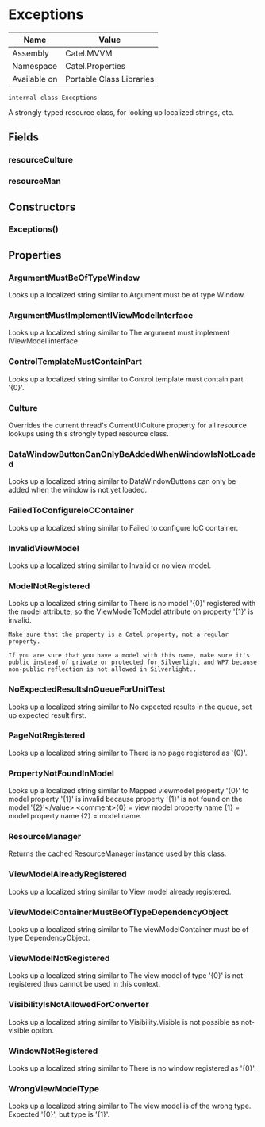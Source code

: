 

# Exceptions

Name|Value
---|---
Assembly|Catel.MVVM
Namespace|Catel.Properties
Available on|Portable Class Libraries

```
internal class Exceptions
```

A strongly-typed resource class, for looking up localized strings, etc.



## Fields

### resourceCulture

### resourceMan

## Constructors

### Exceptions()

## Properties

### ArgumentMustBeOfTypeWindow

Looks up a localized string similar to Argument must be of type Window.



### ArgumentMustImplementIViewModelInterface

Looks up a localized string similar to The argument must implement IViewModel interface.



### ControlTemplateMustContainPart

Looks up a localized string similar to Control template must contain part '{0}'.



### Culture

Overrides the current thread's CurrentUICulture property for all
      resource lookups using this strongly typed resource class.



### DataWindowButtonCanOnlyBeAddedWhenWindowIsNotLoaded

Looks up a localized string similar to DataWindowButtons can only be added when the window is not yet loaded.



### FailedToConfigureIoCContainer

Looks up a localized string similar to Failed to configure IoC container.



### InvalidViewModel

Looks up a localized string similar to Invalid or no view model.



### ModelNotRegistered

Looks up a localized string similar to There is no model '{0}' registered with the model attribute, so the ViewModelToModel attribute on property '{1}' is invalid.
    
    Make sure that the property is a Catel property, not a regular property.
    
    If you are sure that you have a model with this name, make sure it's public instead of private or protected for Silverlight and WP7 because non-public reflection is not allowed in Silverlight..



### NoExpectedResultsInQueueForUnitTest

Looks up a localized string similar to No expected results in the queue, set up expected result first.



### PageNotRegistered

Looks up a localized string similar to There is no page registered as '{0}'.



### PropertyNotFoundInModel

Looks up a localized string similar to Mapped viewmodel property '{0}' to model property '{1}' is invalid because property '{1}' is not found on the model '{2}'&lt;/value&gt;
        &lt;comment&gt;{0} = view model property name
    {1} = model property name
    {2} = model name.



### ResourceManager

Returns the cached ResourceManager instance used by this class.



### ViewModelAlreadyRegistered

Looks up a localized string similar to View model already registered.



### ViewModelContainerMustBeOfTypeDependencyObject

Looks up a localized string similar to The viewModelContainer must be of type DependencyObject.



### ViewModelNotRegistered

Looks up a localized string similar to The view model of type '{0}' is not registered thus cannot be used in this context.



### VisibilityIsNotAllowedForConverter

Looks up a localized string similar to Visibility.Visible is not possible as not-visible option.



### WindowNotRegistered

Looks up a localized string similar to There is no window registered as '{0}'.



### WrongViewModelType

Looks up a localized string similar to The view model is of the wrong type. Expected '{0}', but type is '{1}'.



